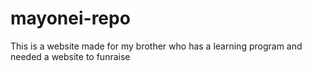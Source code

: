 # mayonei-repo
 This is a website made for my brother who has a learning program and needed a website to funraise
